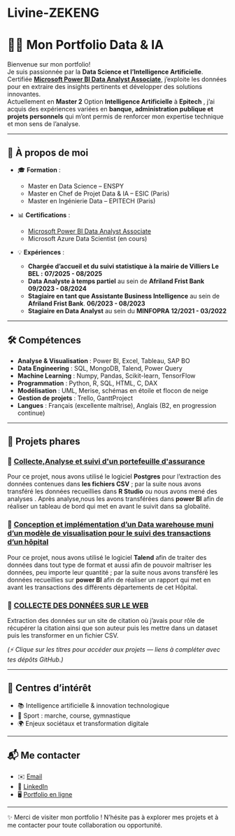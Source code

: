 # Livine-ZEKENG

# 👩‍💻 Mon Portfolio Data & IA  

Bienvenue sur mon portfolio!  
Je suis passionnée par la **Data Science et l’Intelligence Artificielle**.  
Certifiée **[Microsoft Power BI Data Analyst Associate](https://learn.microsoft.com/fr-fr/users/jullautine04-9124/credentials/certification/data-analyst-associate?tab=credentials-tab)**, j’exploite les données pour en extraire des insights pertinents et développer des solutions innovantes.  
Actuellement en **Master 2** Option **Intelligence Artificielle** à **Epitech** , j’ai acquis des expériences variées en **banque, administration publique et projets personnels** qui m’ont permis de renforcer mon expertise technique et mon sens de l’analyse.  

---

## 🚀 À propos de moi  
- 🎓 **Formation** :  
  - Master en Data Science – ENSPY  
  - Master en Chef de Projet Data & IA – ESIC (Paris)  
  - Master en Ingénierie Data – EPITECH (Paris)

    
- 📊 **Certifications** :
  
  - [Microsoft Power BI Data Analyst Associate](https://learn.microsoft.com/fr-fr/users/jullautine04-9124/credentials/certification/data-analyst-associate?tab=credentials-tab)
  - Microsoft Azure Data Scientist (en cours)
    
- 💡 **Expériences** :  
  
  - **Chargée d’accueil et du suivi statistique à la mairie de Villiers Le BEL :**
      **07/2025 - 08/2025**
  - **Data Analyste à temps partiel** au sein de  **Afriland Frist Bank**
     **09/2023 - 08/2024**
  - **Stagiaire en tant que Assistante Business Intelligence** au sein de **Afriland Frist Bank**.
     **06/2023 - 08/2023**
  - **Stagiaire en Data Analyst** au sein du  **MINFOPRA**
     **12/2021 - 03/2022**  
  

---

## 🛠️ Compétences  
- **Analyse & Visualisation** : Power BI, Excel, Tableau, SAP BO  
- **Data Engineering** : SQL, MongoDB, Talend, Power Query  
- **Machine Learning** : Numpy, Pandas, Scikit-learn, TensorFlow  
- **Programmation** : Python, R, SQL, HTML, C, DAX  
- **Modélisation** : UML, Merise, schémas en étoile et flocon de neige  
- **Gestion de projets** : Trello, GanttProject  
- **Langues** : Français (excellente maîtrise), Anglais (B2, en progression continue)  

---

## 📂 Projets phares  

### 🔹 [Collecte,Analyse et suivi d'un portefeuille d'assurance](#)  
Pour ce projet, nous avons utilisé le logiciel **Postgres**  pour l’extraction des données contenues dans **les fichiers CSV** ; par la suite nous avons transféré les données recueillies dans **R Studio** ou nous avons mené des analyses . Après analyse,nous les avons transférées dans  **power BI** afin de réaliser un tableau de bord qui met en avant  le suivit dans sa globalité.

### 🔹 [Conception et implémentation d’un Data warehouse muni d’un modèle de visualisation pour le suivi des transactions d’un hôpital](#)  
Pour ce projet, nous avons utilisé le logiciel **Talend** afin de traiter des données dans tout type de format et aussi afin de pouvoir maîtriser les données, peu importe leur quantité ; par la suite nous avons transféré les données recueillies sur **power BI** afin de réaliser un rapport qui met en avant les transactions des différents départements de cet Hôpital. 
  

### 🔹 [COLLECTE DES DONNÉES SUR LE WEB](#)  
Extraction des données sur un site de citation où j’avais pour rôle de récupérer la citation ainsi que son auteur puis les mettre dans un dataset puis les transformer en un fichier CSV.

*(⚡ Clique sur les titres pour accéder aux projets — liens à compléter avec tes dépôts GitHub.)*  

---

## 🌱 Centres d’intérêt  
- 📚 Intelligence artificielle & innovation technologique  
- 🏃 Sport : marche, course, gymnastique  
- 🌍 Enjeux sociétaux et transformation digitale  

---

## 📬 Me contacter  
- ✉️ [Email](mailto:ton.email@example.com)  
- 💼 [LinkedIn](#)  
- 🖥️ [Portfolio en ligne](#)  

---

✨ Merci de visiter mon portfolio ! N’hésite pas à explorer mes projets et à me contacter pour toute collaboration ou opportunité.  
